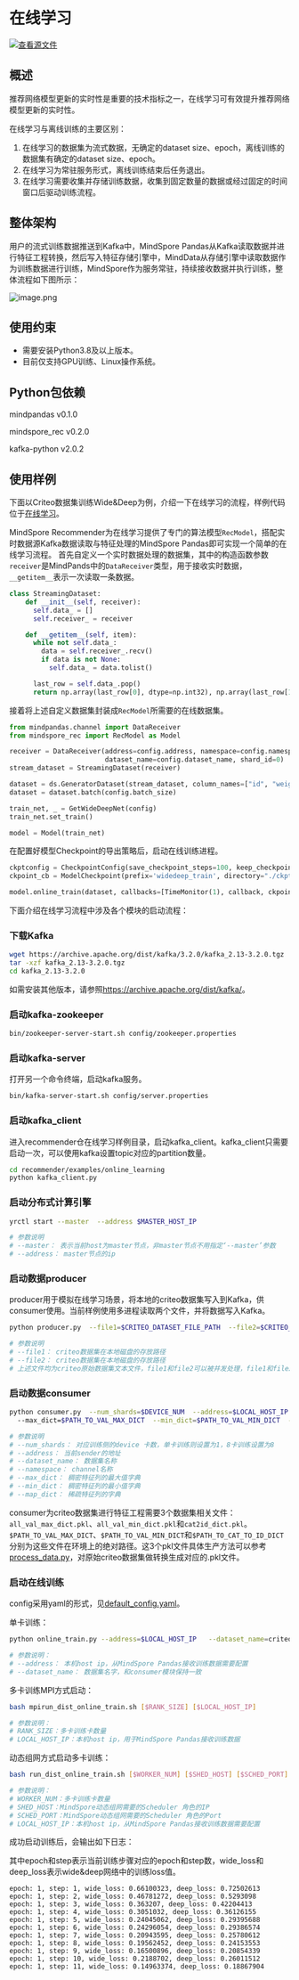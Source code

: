 # 在线学习

[![查看源文件](https://mindspore-website.obs.cn-north-4.myhuaweicloud.com/website-images/r2.2/resource/_static/logo_source.svg)](https://gitee.com/mindspore/docs/blob/r2.2/docs/recommender/docs/source_zh_cn/online_learning.md)

## 概述

推荐网络模型更新的实时性是重要的技术指标之一，在线学习可有效提升推荐网络模型更新的实时性。

在线学习与离线训练的主要区别：

1. 在线学习的数据集为流式数据，无确定的dataset size、epoch，离线训练的数据集有确定的dataset size、epoch。
2. 在线学习为常驻服务形式，离线训练结束后任务退出。
3. 在线学习需要收集并存储训练数据，收集到固定数量的数据或经过固定的时间窗口后驱动训练流程。

## 整体架构

用户的流式训练数据推送到Kafka中，MindSpore Pandas从Kafka读取数据并进行特征工程转换，然后写入特征存储引擎中，MindData从存储引擎中读取数据作为训练数据进行训练，MindSpore作为服务常驻，持续接收数据并执行训练，整体流程如下图所示：

![image.png](https://mindspore-website.obs.cn-north-4.myhuaweicloud.com/website-images/r2.2/docs/recommender/docs/source_zh_cn/images/online_training.png)

## 使用约束

- 需要安装Python3.8及以上版本。
- 目前仅支持GPU训练、Linux操作系统。

## Python包依赖

mindpandas  v0.1.0

mindspore_rec  v0.2.0

kafka-python v2.0.2

## 使用样例

下面以Criteo数据集训练Wide&Deep为例，介绍一下在线学习的流程，样例代码位于[在线学习](https://github.com/mindspore-lab/mindrec/tree/r0.3/examples/online_learning)。

MindSpore Recommender为在线学习提供了专门的算法模型`RecModel`，搭配实时数据源Kafka数据读取与特征处理的MindSpore Pandas即可实现一个简单的在线学习流程。
首先自定义一个实时数据处理的数据集，其中的构造函数参数`receiver`是MindPands中的`DataReceiver`类型，用于接收实时数据，`__getitem__`表示一次读取一条数据。

```python
class StreamingDataset:
    def __init__(self, receiver):
      self.data_ = []
      self.receiver_ = receiver

    def __getitem__(self, item):
      while not self.data_:
        data = self.receiver_.recv()
        if data is not None:
          self.data_ = data.tolist()

      last_row = self.data_.pop()
      return np.array(last_row[0], dtype=np.int32), np.array(last_row[1], dtype=np.float32), np.array(last_row[2], dtype=np.float32)
```

接着将上述自定义数据集封装成`RecModel`所需要的在线数据集。

```python
from mindpandas.channel import DataReceiver
from mindspore_rec import RecModel as Model

receiver = DataReceiver(address=config.address, namespace=config.namespace,
                        dataset_name=config.dataset_name, shard_id=0)
stream_dataset = StreamingDataset(receiver)

dataset = ds.GeneratorDataset(stream_dataset, column_names=["id", "weight", "label"])
dataset = dataset.batch(config.batch_size)

train_net, _ = GetWideDeepNet(config)
train_net.set_train()

model = Model(train_net)
```

在配置好模型Checkpoint的导出策略后，启动在线训练进程。

```python
ckptconfig = CheckpointConfig(save_checkpoint_steps=100, keep_checkpoint_max=5)
ckpoint_cb = ModelCheckpoint(prefix='widedeep_train', directory="./ckpt", config=ckptconfig)

model.online_train(dataset, callbacks=[TimeMonitor(1), callback, ckpoint_cb], dataset_sink_mode=True)
```

下面介绍在线学习流程中涉及各个模块的启动流程：

### 下载Kafka

```bash
wget https://archive.apache.org/dist/kafka/3.2.0/kafka_2.13-3.2.0.tgz
tar -xzf kafka_2.13-3.2.0.tgz
cd kafka_2.13-3.2.0
```

如需安装其他版本，请参照<https://archive.apache.org/dist/kafka/>。

### 启动kafka-zookeeper

```bash
bin/zookeeper-server-start.sh config/zookeeper.properties
```

### 启动kafka-server

打开另一个命令终端，启动kafka服务。

```bash
bin/kafka-server-start.sh config/server.properties
```

### 启动kafka_client

进入recommender仓在线学习样例目录，启动kafka_client。kafka_client只需要启动一次，可以使用kafka设置topic对应的partition数量。

```bash
cd recommender/examples/online_learning
python kafka_client.py
```

### 启动分布式计算引擎

```bash
yrctl start --master  --address $MASTER_HOST_IP  

# 参数说明
# --master： 表示当前host为master节点，非master节点不用指定‘--master’参数
# --address： master节点的ip
```

### 启动数据producer

producer用于模拟在线学习场景，将本地的criteo数据集写入到Kafka，供consumer使用。当前样例使用多进程读取两个文件，并将数据写入Kafka。

```bash
python producer.py  --file1=$CRITEO_DATASET_FILE_PATH  --file2=$CRITEO_DATASET_FILE_PATH

# 参数说明
# --file1： criteo数据集在本地磁盘的存放路径
# --file2： criteo数据集在本地磁盘的存放路径
# 上述文件均为criteo原始数据集文本文件，file1和file2可以被并发处理，file1和file2可以相同也可以不同，如果相同则相当于文件中每个样本被使用两次。
```

### 启动数据consumer

```bash
python consumer.py  --num_shards=$DEVICE_NUM  --address=$LOCAL_HOST_IP  --dataset_name=$DATASET_NAME
  --max_dict=$PATH_TO_VAL_MAX_DICT  --min_dict=$PATH_TO_VAL_MIN_DICT  --map_dict=$PATH_TO_CAT_TO_ID_DICT

# 参数说明
# --num_shards： 对应训练侧的device 卡数，单卡训练则设置为1，8卡训练设置为8
# --address： 当前sender的地址
# --dataset_name： 数据集名称
# --namespace： channel名称
# --max_dict： 稠密特征列的最大值字典
# --min_dict： 稠密特征列的最小值字典
# --map_dict： 稀疏特征列的字典
```

consumer为criteo数据集进行特征工程需要3个数据集相关文件：`all_val_max_dict.pkl`、`all_val_min_dict.pkl`和`cat2id_dict.pkl`。`$PATH_TO_VAL_MAX_DICT`、`$PATH_TO_VAL_MIN_DICT`和`$PATH_TO_CAT_TO_ID_DICT` 分别为这些文件在环境上的绝对路径。这3个pkl文件具体生产方法可以参考[process_data.py](https://github.com/mindspore-lab/mindrec/blob/r0.3/datasets/criteo_1tb/process_data.py)，对原始criteo数据集做转换生成对应的.pkl文件。

### 启动在线训练

config采用yaml的形式，见[default_config.yaml](https://github.com/mindspore-lab/mindrec/blob/r0.3/examples/online_learning/default_config.yaml)。

单卡训练：

```bash
python online_train.py --address=$LOCAL_HOST_IP   --dataset_name=criteo

# 参数说明：
# --address： 本机host ip，从MindSpore Pandas接收训练数据需要配置
# --dataset_name： 数据集名字，和consumer模块保持一致
```

多卡训练MPI方式启动：

```bash
bash mpirun_dist_online_train.sh [$RANK_SIZE] [$LOCAL_HOST_IP]

# 参数说明：
# RANK_SIZE：多卡训练卡数量
# LOCAL_HOST_IP：本机host ip，用于MindSpore Pandas接收训练数据
```

动态组网方式启动多卡训练：

```bash
bash run_dist_online_train.sh [$WORKER_NUM] [$SHED_HOST] [$SCHED_PORT] [$LOCAL_HOST_IP]

# 参数说明：
# WORKER_NUM：多卡训练卡数量
# SHED_HOST：MindSpore动态组网需要的Scheduler 角色的IP
# SCHED_PORT：MindSpore动态组网需要的Scheduler 角色的Port
# LOCAL_HOST_IP：本机host ip，从MindSpore Pandas接收训练数据需要配置
```

成功启动训练后，会输出如下日志：

其中epoch和step表示当前训练步骤对应的epoch和step数，wide_loss和deep_loss表示wide&deep网络中的训练loss值。

```text
epoch: 1, step: 1, wide_loss: 0.66100323, deep_loss: 0.72502613
epoch: 1, step: 2, wide_loss: 0.46781272, deep_loss: 0.5293098
epoch: 1, step: 3, wide_loss: 0.363207, deep_loss: 0.42204413
epoch: 1, step: 4, wide_loss: 0.3051032, deep_loss: 0.36126155
epoch: 1, step: 5, wide_loss: 0.24045062, deep_loss: 0.29395688
epoch: 1, step: 6, wide_loss: 0.24296054, deep_loss: 0.29386574
epoch: 1, step: 7, wide_loss: 0.20943595, deep_loss: 0.25780612
epoch: 1, step: 8, wide_loss: 0.19562452, deep_loss: 0.24153553
epoch: 1, step: 9, wide_loss: 0.16500896, deep_loss: 0.20854339
epoch: 1, step: 10, wide_loss: 0.2188702, deep_loss: 0.26011512
epoch: 1, step: 11, wide_loss: 0.14963374, deep_loss: 0.18867904
```
